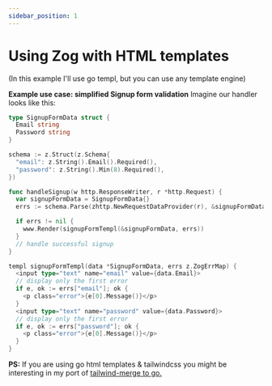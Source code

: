 ```yaml
---
sidebar_position: 1
---
```


# Using Zog with HTML templates

(In this example I'll use go templ, but you can use any template engine)

**Example use case: simplified Signup form validation**
Imagine our handler looks like this:

```go
type SignupFormData struct {
  Email string
  Password string
}

schema := z.Struct(z.Schema{
  "email": z.String().Email().Required(),
  "password": z.String().Min(8).Required(),
})

func handleSignup(w http.ResponseWriter, r *http.Request) {
  var signupFormData = SignupFormData{}
  errs := schema.Parse(zhttp.NewRequestDataProvider(r), &signupFormData)

  if errs != nil {
    www.Render(signupFormTempl(&signupFormData, errs))
  }
  // handle successful signup
}

templ signupFormTempl(data *SignupFormData, errs z.ZogErrMap) {
  <input type="text" name="email" value={data.Email}>
  // display only the first error
  if e, ok := errs["email"]; ok {
    <p class="error">{e[0].Message()}</p>
  }
  <input type="text" name="password" value={data.Password}>
  // display only the first error
  if e, ok := errs["password"]; ok {
    <p class="error">{e[0].Message()}</p>
  }
}
```

**PS:** If you are using go html templates & tailwindcss you might be interesting in my port of [tailwind-merge to go.](https://github.com/udfordria/tailwind-merge-go)
